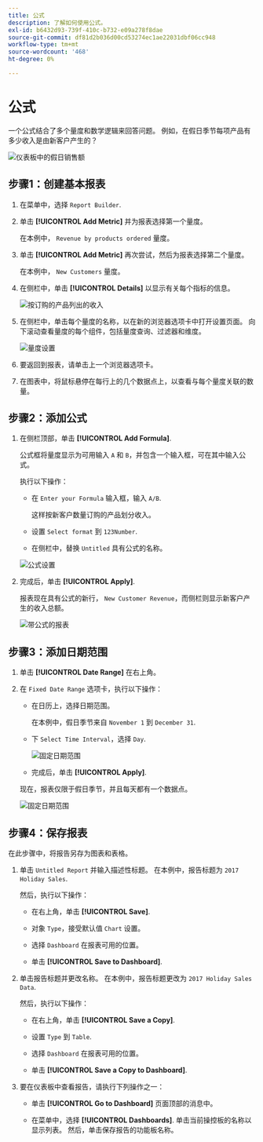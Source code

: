 ```yaml
---
title: 公式
description: 了解如何使用公式。
exl-id: b6432d93-739f-410c-b732-e09a278f8dae
source-git-commit: df81d2b036d00cd53274ec1ae22031dbf06cc948
workflow-type: tm+mt
source-wordcount: '468'
ht-degree: 0%

---
```


# 公式

一个公式结合了多个量度和数学逻辑来回答问题。 例如，在假日季节每项产品有多少收入是由新客户产生的？

![仪表板中的假日销售额](../../assets/magento-bi-report-builder-revenue-by-products-formula-report-holiday-sales-dashboard.png)

## 步骤1：创建基本报表

1. 在菜单中，选择 `Report Builder`.

1. 单击 **[!UICONTROL Add Metric]** 并为报表选择第一个量度。

   在本例中， `Revenue by products ordered` 量度。

1. 单击 **[!UICONTROL Add Metric]** 再次尝试，然后为报表选择第二个量度。

   在本例中， `New Customers` 量度。

1. 在侧栏中，单击 **[!UICONTROL Details]** 以显示有关每个指标的信息。

   ![按订购的产品列出的收入](../../assets/magento-bi-report-builder-revenue-by-products.png)

1. 在侧栏中，单击每个量度的名称，以在新的浏览器选项卡中打开设置页面。 向下滚动查看量度的每个组件，包括量度查询、过滤器和维度。

   ![量度设置](../../assets/magento-bi-report-builder-revenue-by-products-metric-detail.png)

1. 要返回到报表，请单击上一个浏览器选项卡。

1. 在图表中，将鼠标悬停在每行上的几个数据点上，以查看与每个量度关联的数量。

## 步骤2：添加公式

1. 在侧栏顶部，单击 **[!UICONTROL Add Formula]**.

   公式框将量度显示为可用输入 `A` 和 `B`，并包含一个输入框，可在其中输入公式。

   执行以下操作：

   * 在 `Enter your Formula` 输入框，输入 `A/B`.

      这样按新客户数量订购的产品划分收入。

   * 设置 `Select format` 到 `123Number`.

   * 在侧栏中，替换 `Untitled` 具有公式的名称。

   ![公式设置](../../assets/magento-bi-report-builder-revenue-by-products-add-formula-detail.png)

1. 完成后，单击 **[!UICONTROL Apply]**.

   报表现在具有公式的新行， `New Customer Revenue`，而侧栏则显示新客户产生的收入总额。

   ![带公式的报表](../../assets/magento-bi-report-builder-revenue-by-products-formula-report.png)

## 步骤3：添加日期范围

1. 单击 **[!UICONTROL Date Range]** 在右上角。

1. 在 `Fixed Date Range` 选项卡，执行以下操作：

   * 在日历上，选择日期范围。

      在本例中，假日季节来自 `November 1` 到 `December 31`.

   * 下 `Select Time Interval`，选择 `Day`.

      ![固定日期范围](../../assets/magento-bi-report-builder-revenue-by-products-formula-report-fixed-date-range.png)

   * 完成后，单击 **[!UICONTROL Apply]**.

   现在，报表仅限于假日季节，并且每天都有一个数据点。

   ![固定日期范围](../../assets/magento-bi-report-builder-revenue-by-products-formula-report-fixed-date-range-report.png)

## 步骤4：保存报表

在此步骤中，将报告另存为图表和表格。

1. 单击 `Untitled Report` 并输入描述性标题。 在本例中，报告标题为 `2017 Holiday Sales`.

   然后，执行以下操作：

   * 在右上角，单击 **[!UICONTROL Save]**.

   * 对象 `Type`，接受默认值 `Chart` 设置。

   * 选择 `Dashboard` 在报表可用的位置。

   * 单击 **[!UICONTROL Save to Dashboard]**.

1. 单击报告标题并更改名称。 在本例中，报告标题更改为 `2017 Holiday Sales Data`.

   然后，执行以下操作：

   * 在右上角，单击 **[!UICONTROL Save a Copy]**.

   * 设置 `Type` 到 `Table`.

   * 选择 `Dashboard` 在报表可用的位置。

   * 单击 **[!UICONTROL Save a Copy to Dashboard]**.

1. 要在仪表板中查看报告，请执行下列操作之一：

   * 单击 **[!UICONTROL Go to Dashboard]** 页面顶部的消息中。

   * 在菜单中，选择 **[!UICONTROL Dashboards]**. 单击当前操控板的名称以显示列表。 然后，单击保存报告的功能板名称。
